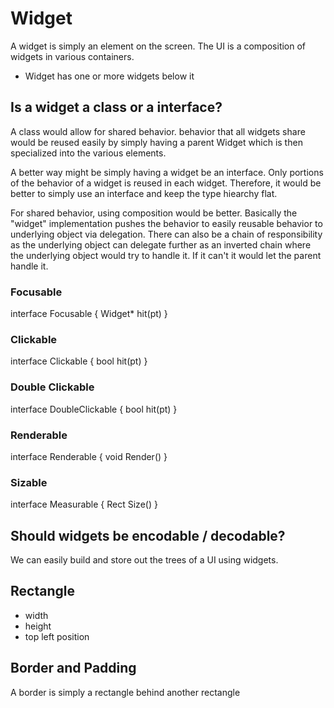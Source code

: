 # Widget

A widget is simply an element on the screen. The UI is a composition of widgets in various
containers.

-  Widget has one or more widgets below it

## Is a widget a class or a interface?

A class would allow for shared behavior. behavior that all widgets share would be reused easily
by simply having a parent Widget which is then specialized into the various elements.

A better way might be simply having a widget be an interface. Only portions of the behavior of
a widget is reused in each widget. Therefore, it would be better to simply use an interface and
keep the type hiearchy flat.

For shared behavior, using composition would be better. Basically the "widget" implementation pushes
the behavior to easily reusable behavior to underlying object via delegation. There can also be
a chain of responsibility as the underlying object can delegate further as an inverted chain where
the underlying object would try to handle it. If it can't it would let the parent handle it.

### Focusable

interface Focusable {
    Widget* hit(pt)
}

### Clickable

interface Clickable {
    bool hit(pt)
}

### Double Clickable

interface DoubleClickable {
    bool hit(pt)
}

### Renderable

interface Renderable {
    void Render()
}

### Sizable

interface Measurable {
    Rect Size()
}

## Should widgets be encodable / decodable?

We can easily build and store out the trees of a UI using widgets.

## Rectangle

- width
- height
- top left position

## Border and Padding

A border is simply a rectangle behind another rectangle

